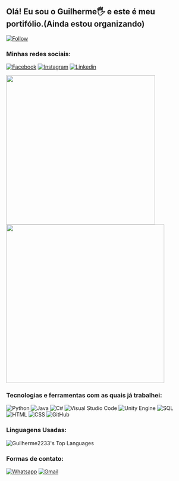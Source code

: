 ## Olá! Eu sou o Guilherme🖐️ e este é meu portifólio.(Ainda estou organizando)
[![Follow](https://img.shields.io/github/followers/Guilherme2233.svg?style=social&label=Followers&maxAge=2592000)]()
### Minhas redes sociais:

[![Facebook](https://img.shields.io/badge/Facebook-1877F2?style=for-the-badge&logo=facebook&logoColor=white)](https://www.facebook.com/profile.php?id=100017602292327)
[![Instagram](https://img.shields.io/badge/Instagram-E4405F?style=for-the-badge&logo=instagram&logoColor=white)](https://www.instagram.com/_guii_sb/)
[![Linkedin](https://img.shields.io/badge/LinkedIn-0077B5?style=for-the-badge&logo=linkedin&logoColor=white)](https://www.linkedin.com/in/guilherme-de-souza-6b6682256/)


<img src="https://github-readme-stats.vercel.app/api?username=Guilherme2233&theme=react&mode=starting_year&show_icons=true&hide_border=false&count_private=true" width="400"/> <img src="https://github-readme-streak-stats.herokuapp.com/?user=Guilherme2233&theme=react&hide_border=false" width="425"/>




### Tecnologias e ferramentas com as quais já trabalhei:
![Python](https://img.shields.io/badge/Python-3776AB?style=for-the-badge&logo=python&logoColor=white)
![Java](https://img.shields.io/badge/Java-ED8B00?style=for-the-badge&logo=openjdk&logoColor=white)
![C#](https://img.shields.io/badge/C%23-239120?style=for-the-badge&logo=c-sharp&logoColor=white)
![Visual Studio Code](https://img.shields.io/badge/Visual_Studio_Code-0078D4?style=for-the-badge&logo=visual%20studio%20code&logoColor=white)
![Unity Engine](https://img.shields.io/badge/Unity_Engine-100000?style=for-the-badge&logo=unity&logoColor=white)
![SQL](https://img.shields.io/badge/MySQL-005C84?style=for-the-badge&logo=mysql&logoColor=white)
![HTML](https://img.shields.io/badge/HTML5-E34F26?style=for-the-badge&logo=html5&logoColor=white)
![CSS](https://img.shields.io/badge/CSS3-1572B6?style=for-the-badge&logo=css3&logoColor=white)
![GitHub](https://img.shields.io/badge/GitHub-100000?style=for-the-badge&logo=github&logoColor=white)


### Linguagens Usadas:
![Guilherme2233's Top Languages](https://github-readme-stats.vercel.app/api/top-langs/?username=Guilherme2233&theme=react&show_icons=true&hide_border=false&layout=compact)
### Formas de contato:
[![Whatsapp](https://img.shields.io/badge/WhatsApp-25D366?style=for-the-badge&logo=whatsapp&logoColor=white)](https://wa.me/5517992510527?text=%20Ol%C3%A1%2C%20Agrade%C3%A7o%20por%20entrar%20em%20contato.%20Responderei%20assim%20que%20poss%C3%ADvel)
[![Gmail](https://img.shields.io/badge/Gmail-D14836?style=for-the-badge&logo=gmail&logoColor=white)](mailto:guilhermesouza2233@gmail.com)




